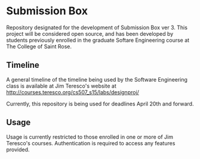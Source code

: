 # Submission Box
Repository designated for the development of Submission Box ver 3.  This project will be considered open source, and has been developed by students previously enrolled in the graduate Softare Engineering course at The College of Saint Rose.

## Timeline
A general timeline of the timeline being used by the Software Engineering class is available at Jim Teresco's website at http://courses.teresco.org/cs507_s15/labs/designproj/

Currently, this repository is being used for deadlines April 20th and forward.

## Usage
Usage is currently restricted to those enrolled in one or more of Jim Teresco's courses.  Authentication is required to access any features provided.


